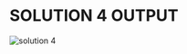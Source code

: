 # SOLUTION 4 OUTPUT

![solution 4](https://github.com/arpita2105/PW_ASSIGNMENT-7/assets/136358528/be21465d-a24e-4a61-841e-4a0c552487c8)
